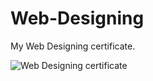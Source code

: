 # Web-Designing
My Web Designing certificate.

<img src="https://github.com/user-attachments/assets/979527e3-ed9f-4d83-a686-d3580765a5db" alt="Web Designing certificate">
